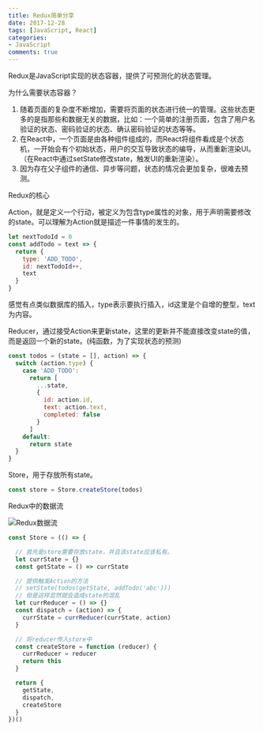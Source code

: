 ```yaml
---
title: Redux简单分享
date: 2017-12-28
tags: [JavaScript, React]
categories:
- JavaScript
comments: true
---
```


Redux是JavaScript实现的状态容器，提供了可预测化的状态管理。

为什么需要状态容器？  

1. 随着页面的复杂度不断增加，需要将页面的状态进行统一的管理。这些状态更多的是指那些和数据无关的数据，比如：一个简单的注册页面，包含了用户名验证的状态、密码验证的状态、确认密码验证的状态等等。  
2. 在React中，一个页面是由各种组件组成的，而React将组件看成是个状态机，一开始会有个初始状态，用户的交互导致状态的编导，从而重新渲染UI。（在React中通过setState修改state，触发UI的重新渲染）。
3. 因为存在父子组件的通信、异步等问题，状态的情况会更加复杂，很难去预测。

Redux的核心

Action，就是定义一个行动，被定义为包含type属性的对象，用于声明需要修改的state。可以理解为Action就是描述一件事情的发生的。

```JavaScript
let nextTodoId = 0
const addTodo = text => {
  return {
    type: 'ADD_TODO',
    id: nextTodoId++,
    text
  }
}
```
感觉有点类似数据库的插入，type表示要执行插入，id这里是个自增的整型，text为内容。

Reducer，通过接受Action来更新state，这里的更新并不能直接改变state的值，而是返回一个新的state。(纯函数，为了实现状态的预测)

```JavaScript
const todos = (state = [], action) => {
  switch (action.type) {
    case 'ADD_TODO':
      return [
        ...state,
        {
          id: action.id,
          text: action.text,
          completed: false
        }
      ]
    default:
      return state
  }
}
```

Store，用于存放所有state。

```JavaScript
const store = Store.createStore(todos)

```

Redux中的数据流

![Redux数据流](./images/redux简化数据流.jpeg)


```JavaScript
const Store = (() => {

  // 首先是store需要存放state，并且该state应该私有。
  let currState = {}
  const getState = () => currState

  // 提供触发Action的方法
  // setState(todos(getState, addTodo('abc')))
  // 但是这样显然就会造成state的混乱
  let currReducer = () => {}
  const dispatch = (action) => {
    currState = currReducer(currState, action)
  }

  // 将reducer传入store中
  const createStore = function (reducer) {
    currReducer = reducer
    return this
  }

  return {
    getState,
    dispatch,
    createStore
  }
})()
```
